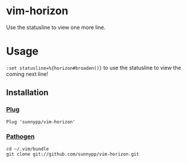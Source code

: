 # vim-horizon
Use the statusline to view one more line.

# Usage
`:set statusline=%{horizon#broaden()}` to use the statusline to view the coming next line!

## Installation

### [Plug](https://github.com/junegunn/vim-plug)

    Plug 'sunnypp/vim-horizon'

### [Pathogen](https://github.com/tpope/vim-pathogen)

    cd ~/.vim/bundle
    git clone git://github.com/sunnypp/vim-horizon.git
